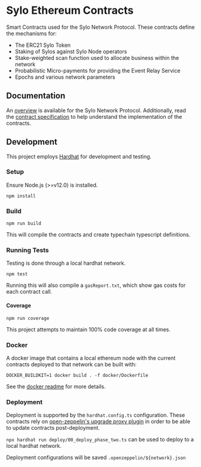# Sylo Ethereum Contracts

Smart Contracts used for the Sylo Network Protocol. These contracts
define the mechanisms for:
  - The ERC21 Sylo Token
  - Staking of Sylos against Sylo Node operators
  - Stake-weighted scan function used to allocate business
  within the network
  - Probabilistic Micro-payments for providing the Event Relay
  Service
  - Epochs and various network parameters

## Documentation

An [overview](docs/overview.md) is available for the Sylo Network Protocol.
Additionally, read the [contract specification](docs/spec.md) to
help understand the implementation of the contracts.

## Development

This project employs [Hardhat](https://hardhat.org/getting-started/) for development and testing.

### Setup

Ensure Node.js (>=v12.0) is installed.

`npm install`

### Build

`npm run build`

This will compile the contracts and create typechain typescript definitions.

### Running Tests

Testing is done through a local hardhat network.

`npm test`

Running this will also compile a `gasReport.txt`, which show gas costs
for each contract call.

#### Coverage

`npm run coverage`

This project attempts to maintain 100% code coverage at all times.

### Docker

A docker image that contains a local ethereum node with the current contracts
deployed to that network can be built with:

`DOCKER_BUILDKIT=1 docker build . -f docker/Dockerfile`

See the [docker readme](docker/ganache-with-protocol/README.md)
for more details.

### Deployment

Deployment is supported by the `hardhat.config.ts` configuration. These
contracts rely on [open-zeppelin's upgrade proxy plugin](https://docs.openzeppelin.com/upgrades-plugins/1.x/) in order to be able to update
contracts post-deployment.

`npx hardhat run deploy/00_deploy_phase_two.ts` can be used to deploy
to a local hardhat network.

Deployment configurations will be saved `.openzeppelin/${network}.json`
